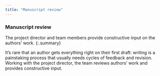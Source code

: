 ```yaml
---
title: "Manuscript review"
---
```


### Manuscript review

The project director and team members provide constructive input on the authors’ work.
{:.summary}

It’s rare that an author gets everything right on their first draft: writing is a painstaking process that usually needs cycles of feedback and revision. Working with the project director, the team reviews authors’ work and provides constructive input.
